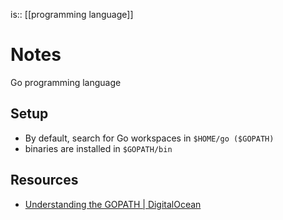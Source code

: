 is:: [[programming language]]

# Notes
Go programming language

## Setup
* By default, search for Go workspaces in `$HOME/go ($GOPATH)`
* binaries are installed in `$GOPATH/bin`

## Resources
* [Understanding the GOPATH  | DigitalOcean](https://www.digitalocean.com/community/tutorials/understanding-the-gopath)
